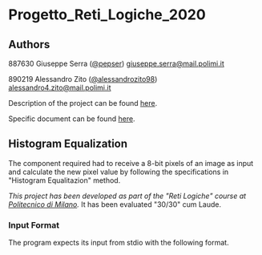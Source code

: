 # Progetto_Reti_Logiche_2020

## Authors

887630 Giuseppe Serra ([@pepser](https://github.com/pepser)) giuseppe.serra@mail.polimi.it

890219 Alessandro Zito ([@alessandrozito98](https://github.com/alessandrozito98)) alessandro4.zito@mail.polimi.it

Description of the project can be found [here]().

Specific document can be found [here](https://en.wikipedia.org/wiki/Histogram_equalization).

## Histogram Equalization 

The component required had to receive a 8-bit pixels of an image as input and calculate the new pixel value by following the specifications in "Histogram Equalitazion" method.

*This project has been developed as part of the "Reti Logiche" course at [Politecnico di Milano](https://www.polimi.it/).* It has been evaluated "30/30" cum Laude.

### Input Format
The program expects its input from stdio with the following format.